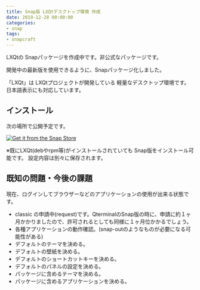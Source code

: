 ```yaml
---
title: Snap版 LXQtデスクトップ環境 作成
date: 2019-12-28 00:00:00
categories:
- snap
tags:
- snapcraft
---
```


LXQtの Snapパッケージを作成中です。非公式なパッケージです。

開発中の最新版を使用できるように、Snapパッケージ化しました。

「LXQt」は LXQtプロジェクトが開発している 軽量なデスクトップ環境です。  
日本語表示にも対応しています。

## インストール

次の場所で公開予定です。

[![Get it from the Snap Store](https://snapcraft.io/static/images/badges/en/snap-store-black.svg)](https://snapcraft.io/lxqt-snap)

※既にLXQt(debやrpm等)がインストールされていても Snap版をインストール可能です。
設定内容は別々に保存されます。

## 既知の問題・今後の課題

現在、ログインしてブラウザーなどのアプリケーションの使用が出来る状態です。

* classic の申請中(request)です。QterminalのSnap版の時に、申請に約１ヶ月かかりましたので、許可されるとしても同様に１ヶ月位かかるでしょう。
* 各種アプリケーションの動作確認。(snap-outのようなものが必要になる可能性がある)
* デフォルトのテーマを決める。
* デフォルトの壁紙を決める。
* デフォルトのショートカットキーを決める。
* デフォルトのパネルの設定を決める。
* パッケージに含めるテーマを決める。
* パッケージに含めるアプリケーションを決める。
